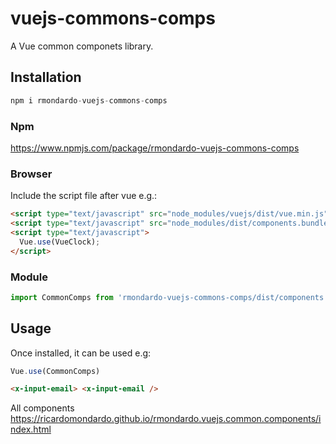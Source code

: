 # vuejs-commons-comps

A Vue common componets library.

## Installation

```js
npm i rmondardo-vuejs-commons-comps
```

### Npm

https://www.npmjs.com/package/rmondardo-vuejs-commons-comps

### Browser

Include the script file after vue e.g.:

```html
<script type="text/javascript" src="node_modules/vuejs/dist/vue.min.js"></script>
<script type="text/javascript" src="node_modules/dist/components.bundle"></script>
<script type="text/javascript">
  Vue.use(VueClock);
</script>
```

### Module

```js
import CommonComps from 'rmondardo-vuejs-commons-comps/dist/components.bundle'
```

## Usage

Once installed, it can be used e.g:

```js
Vue.use(CommonComps)
```

```html
<x-input-email> <x-input-email />
```

All components
https://ricardomondardo.github.io/rmondardo.vuejs.common.components/index.html

